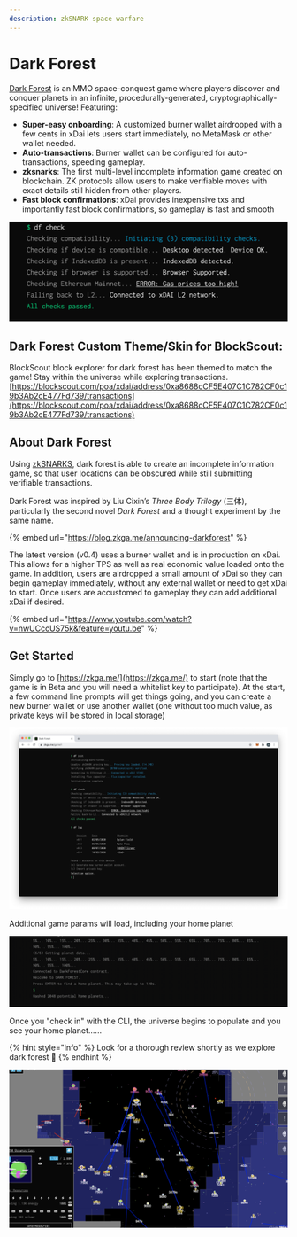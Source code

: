```yaml
---
description: zkSNARK space warfare
---
```


# Dark Forest

[Dark Forest](https://zkga.me/) is an MMO space-conquest game where players discover and conquer planets in an infinite, procedurally-generated, cryptographically-specified universe! Featuring:

* **Super-easy onboarding**: A customized burner wallet airdropped with a few cents in xDai lets users start immediately, no MetaMask or other wallet needed.
* **Auto-transactions**: Burner wallet can be configured for auto-transactions, speeding gameplay.
* **zksnarks**: The first multi-level incomplete information game created on blockchain. ZK protocols allow users to make verifiable moves with exact details still hidden from other players.
* **Fast block confirmations**: xDai provides inexpensive txs and importantly fast block confirmations, so gameplay is fast and smooth

![](../../.gitbook/assets/df-check.jpg)

## Dark Forest Custom Theme/Skin for BlockScout:

BlockScout block explorer for dark forest has been themed to match the game!  Stay within the universe while exploring transactions. [https://blockscout.com/poa/xdai/address/0xa8688cCF5E407C1C782CF0c19b3Ab2cE477Fd739/transactions](https://blockscout.com/poa/xdai/address/0xa8688cCF5E407C1C782CF0c19b3Ab2cE477Fd739/transactions)

## About Dark Forest

Using [zkSNARKS](https://blog.zkga.me/intro-to-zksnarks), dark forest is able to create an incomplete information game, so that user locations can be obscured while still submitting verifiable transactions.

Dark Forest was inspired by Liu Cixin’s _Three Body Trilogy_ \(三体\), particularly the second novel _Dark Forest_ and a thought experiment by the same name.

{% embed url="https://blog.zkga.me/announcing-darkforest" %}

The latest version \(v0.4\) uses a burner wallet and is in production on xDai. This allows for a higher TPS as well as real economic value loaded onto the game. In addition, users are airdropped a small amount of xDai so they can begin gameplay immediately, without any external wallet or need to get xDai to start. Once users are accustomed to gameplay they can add additional xDai if desired.

{% embed url="https://www.youtube.com/watch?v=nwUCccUS75k&feature=youtu.be" %}

## Get Started

Simply go to [https://zkga.me/](https://zkga.me/) to start \(note that the game is in Beta and you will need a whitelist key to participate\). At the start, a few command line prompts will get things going, and you can create a new burner wallet or use another wallet \(one without too much value, as private keys will be stored in local storage\)

![](../../.gitbook/assets/df1.jpg)

Additional game params will load, including your home planet

![](../../.gitbook/assets/2020-10-05_10-09-51.gif)

Once you "check in" with the CLI, the universe begins to populate and you see your home planet......

{% hint style="info" %}
Look for a thorough review shortly as we explore dark forest 🌳 
{% endhint %}

![Dark Forest sneak peak](../../.gitbook/assets/screen-shot-2020-10-05-at-8.06.45-pm.png)

  




